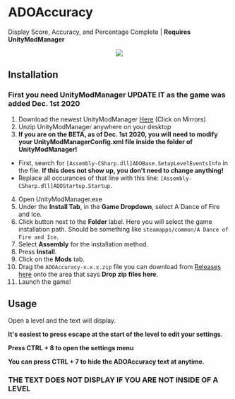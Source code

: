 # ADOAccuracy
Display Score, Accuracy, and Percentage Complete | **Requires UnityModManager**

<p align="center">
  <img src="https://i.imgur.com/UgW4vFg.png">
</p>

## Installation

### First you need UnityModManager UPDATE IT as the game was added Dec. 1st 2020

1. Download the newest UnityModManager [Here](https://www.nexusmods.com/site/mods/21) (Click on Mirrors)
2. Unzip UnityModManager anywhere on your desktop
3. **If you are on the BETA, as of Dec. 1st 2020, you will need to modify your UnityModManagerConfig.xml file inside the folder of UnityModManager!**
  - First, search for `[Assembly-CSharp.dll]ADOBase.SetupLevelEventsInfo` in the file. **If this does not show up, you don't need to change anything!**
  - Replace all occurances of that line with this line: `[Assembly-CSharp.dll]ADOStartup.Startup`.
4. Open UnityModManager.exe
5. Under the **Install Tab**, in the **Game Dropdown**, select A Dance of Fire and Ice.
6. Click button next to the **Folder** label. Here you will select the game installation path. Should be something like `steamapps/common/A Dance of Fire and Ice`.
7. Select **Assembly** for the installation method.
8. Press **Install**.
9. Click on the **Mods** tab.
9. Drag the `ADOAccuracy-x.x.x.zip` file you can download from [Releases here](https://github.com/M4cs/ADOAccuracy/releases) onto the area that says **Drop zip files here**.
10. Launch the game!

## Usage

Open a level and the text will display.

**It's easiest to press escape at the start of the level to edit your settings.**

**Press CTRL + 8 to open the settings menu**

**You can press CTRL + 7 to hide the ADOAccuracy text at anytime.**

### THE TEXT DOES NOT DISPLAY IF YOU ARE NOT INSIDE OF A LEVEL
